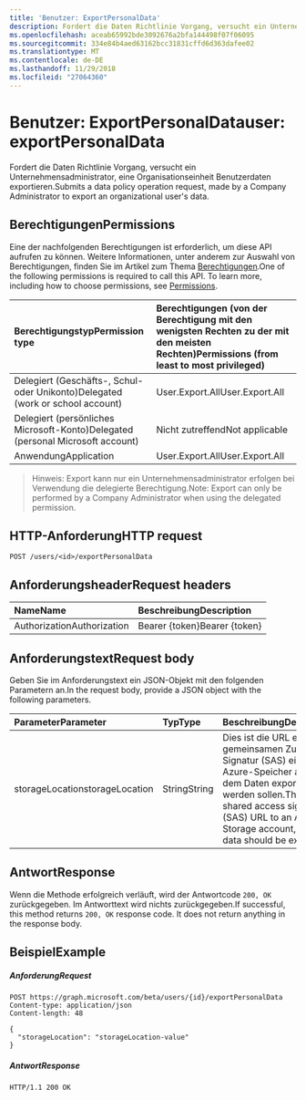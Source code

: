 ```yaml
---
title: 'Benutzer: ExportPersonalData'
description: Fordert die Daten Richtlinie Vorgang, versucht ein Unternehmensadministrator, eine Organisationseinheit Benutzerdaten exportieren.
ms.openlocfilehash: aceab65992bde3092676a2bfa144498f07f06095
ms.sourcegitcommit: 334e84b4aed63162bcc31831cffd6d363dafee02
ms.translationtype: MT
ms.contentlocale: de-DE
ms.lasthandoff: 11/29/2018
ms.locfileid: "27064360"
---
```

# <a name="user-exportpersonaldata"></a><span data-ttu-id="d2976-103">Benutzer: ExportPersonalData</span><span class="sxs-lookup"><span data-stu-id="d2976-103">user: exportPersonalData</span></span>

<span data-ttu-id="d2976-104">Fordert die Daten Richtlinie Vorgang, versucht ein Unternehmensadministrator, eine Organisationseinheit Benutzerdaten exportieren.</span><span class="sxs-lookup"><span data-stu-id="d2976-104">Submits a data policy operation request, made by a Company Administrator to export an organizational user's data.</span></span>

## <a name="permissions"></a><span data-ttu-id="d2976-105">Berechtigungen</span><span class="sxs-lookup"><span data-stu-id="d2976-105">Permissions</span></span>
<span data-ttu-id="d2976-p101">Eine der nachfolgenden Berechtigungen ist erforderlich, um diese API aufrufen zu können. Weitere Informationen, unter anderem zur Auswahl von Berechtigungen, finden Sie im Artikel zum Thema [Berechtigungen](/graph/permissions-reference).</span><span class="sxs-lookup"><span data-stu-id="d2976-p101">One of the following permissions is required to call this API. To learn more, including how to choose permissions, see [Permissions](/graph/permissions-reference).</span></span>

|<span data-ttu-id="d2976-108">Berechtigungstyp</span><span class="sxs-lookup"><span data-stu-id="d2976-108">Permission type</span></span>      | <span data-ttu-id="d2976-109">Berechtigungen (von der Berechtigung mit den wenigsten Rechten zu der mit den meisten Rechten)</span><span class="sxs-lookup"><span data-stu-id="d2976-109">Permissions (from least to most privileged)</span></span>              |
|:--------------------|:---------------------------------------------------------|
|<span data-ttu-id="d2976-110">Delegiert (Geschäfts-, Schul- oder Unikonto)</span><span class="sxs-lookup"><span data-stu-id="d2976-110">Delegated (work or school account)</span></span> |  <span data-ttu-id="d2976-111">User.Export.All</span><span class="sxs-lookup"><span data-stu-id="d2976-111">User.Export.All</span></span>  |
|<span data-ttu-id="d2976-112">Delegiert (persönliches Microsoft-Konto)</span><span class="sxs-lookup"><span data-stu-id="d2976-112">Delegated (personal Microsoft account)</span></span> |  <span data-ttu-id="d2976-113">Nicht zutreffend</span><span class="sxs-lookup"><span data-stu-id="d2976-113">Not applicable</span></span>  |
|<span data-ttu-id="d2976-114">Anwendung</span><span class="sxs-lookup"><span data-stu-id="d2976-114">Application</span></span> | <span data-ttu-id="d2976-115">User.Export.All</span><span class="sxs-lookup"><span data-stu-id="d2976-115">User.Export.All</span></span> |

><span data-ttu-id="d2976-116">Hinweis: Export kann nur ein Unternehmensadministrator erfolgen bei Verwendung die delegierte Berechtigung.</span><span class="sxs-lookup"><span data-stu-id="d2976-116">Note: Export can only be performed by a Company Administrator when using the delegated permission.</span></span>

## <a name="http-request"></a><span data-ttu-id="d2976-117">HTTP-Anforderung</span><span class="sxs-lookup"><span data-stu-id="d2976-117">HTTP request</span></span>
<!-- { "blockType": "ignored" } -->
```http
POST /users/<id>/exportPersonalData

```
## <a name="request-headers"></a><span data-ttu-id="d2976-118">Anforderungsheader</span><span class="sxs-lookup"><span data-stu-id="d2976-118">Request headers</span></span>
| <span data-ttu-id="d2976-119">Name</span><span class="sxs-lookup"><span data-stu-id="d2976-119">Name</span></span>       | <span data-ttu-id="d2976-120">Beschreibung</span><span class="sxs-lookup"><span data-stu-id="d2976-120">Description</span></span>|
|:---------------|:----------|
| <span data-ttu-id="d2976-121">Authorization</span><span class="sxs-lookup"><span data-stu-id="d2976-121">Authorization</span></span>  | <span data-ttu-id="d2976-122">Bearer {token}</span><span class="sxs-lookup"><span data-stu-id="d2976-122">Bearer {token}</span></span>|

## <a name="request-body"></a><span data-ttu-id="d2976-123">Anforderungstext</span><span class="sxs-lookup"><span data-stu-id="d2976-123">Request body</span></span>
<span data-ttu-id="d2976-124">Geben Sie im Anforderungstext ein JSON-Objekt mit den folgenden Parametern an.</span><span class="sxs-lookup"><span data-stu-id="d2976-124">In the request body, provide a JSON object with the following parameters.</span></span>

| <span data-ttu-id="d2976-125">Parameter</span><span class="sxs-lookup"><span data-stu-id="d2976-125">Parameter</span></span>    | <span data-ttu-id="d2976-126">Typ</span><span class="sxs-lookup"><span data-stu-id="d2976-126">Type</span></span>   |<span data-ttu-id="d2976-127">Beschreibung</span><span class="sxs-lookup"><span data-stu-id="d2976-127">Description</span></span>|
|:---------------|:--------|:----------|
|<span data-ttu-id="d2976-128">storageLocation</span><span class="sxs-lookup"><span data-stu-id="d2976-128">storageLocation</span></span>|<span data-ttu-id="d2976-129">String</span><span class="sxs-lookup"><span data-stu-id="d2976-129">String</span></span>|<span data-ttu-id="d2976-130">Dies ist die URL einer gemeinsamen Zugriff Signatur (SAS) ein Konto Azure-Speicher an, in dem Daten exportiert werden sollen.</span><span class="sxs-lookup"><span data-stu-id="d2976-130">This is a shared access signature (SAS) URL to an Azure Storage account, to where data should be exported.</span></span>|

## <a name="response"></a><span data-ttu-id="d2976-131">Antwort</span><span class="sxs-lookup"><span data-stu-id="d2976-131">Response</span></span>
<span data-ttu-id="d2976-p102">Wenn die Methode erfolgreich verläuft, wird der Antwortcode `200, OK` zurückgegeben. Im Antworttext wird nichts zurückgegeben.</span><span class="sxs-lookup"><span data-stu-id="d2976-p102">If successful, this method returns `200, OK` response code. It does not return anything in the response body.</span></span>

## <a name="example"></a><span data-ttu-id="d2976-134">Beispiel</span><span class="sxs-lookup"><span data-stu-id="d2976-134">Example</span></span>
##### <a name="request"></a><span data-ttu-id="d2976-135">Anforderung</span><span class="sxs-lookup"><span data-stu-id="d2976-135">Request</span></span>
<!-- {
  "blockType": "request",
  "name": "user_exportpersonaldata"
}-->
```http
POST https://graph.microsoft.com/beta/users/{id}/exportPersonalData
Content-type: application/json
Content-length: 48

{
  "storageLocation": "storageLocation-value"
}
```

##### <a name="response"></a><span data-ttu-id="d2976-136">Antwort</span><span class="sxs-lookup"><span data-stu-id="d2976-136">Response</span></span>
<!-- {
  "blockType": "response",
  "truncated": true,
  "@odata.type": "microsoft.graph.none"
} -->
```http
HTTP/1.1 200 OK
```

<!-- uuid: 8fcb5dbc-d5aa-4681-8e31-b001d5168d79
2015-10-25 14:57:30 UTC -->
<!-- {
  "type": "#page.annotation",
  "description": "user: exportPersonalData",
  "keywords": "",
  "section": "documentation",
  "tocPath": ""
}-->
